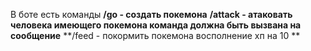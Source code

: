 В боте есть команды 
**/go - создать покемона**
**/attack - атаковать человека имеющего покемона команда должна быть вызвана на сообщение**
**/feed - покормить покемона восполнение хп на 10 **
